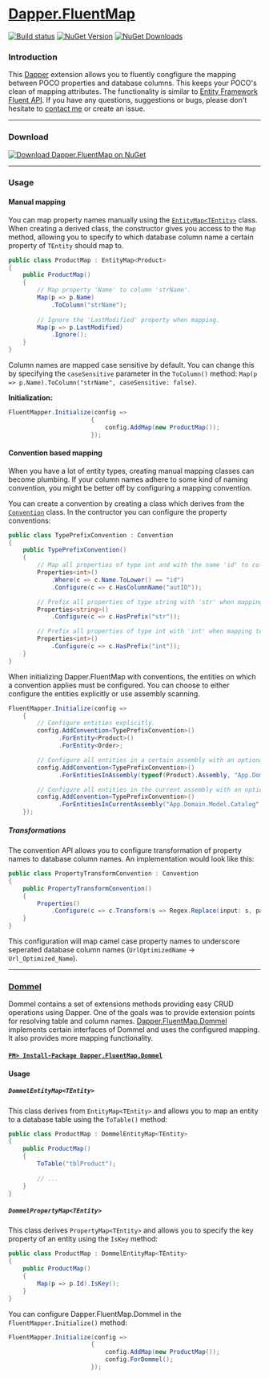 [Dapper.FluentMap](http://henkmollema.github.io/Dapper-FluentMap)
================

[![Build status](https://ci.appveyor.com/api/projects/status/x6grw3cjuyud9c76?svg=true)](https://ci.appveyor.com/project/henkmollema/dapper-fluentmap)
[![NuGet Version](http://img.shields.io/nuget/v/Dapper.FluentMap.svg?style=flat)](https://www.nuget.org/packages/Dapper.FluentMap/ "NuGet version")
[![NuGet Downloads](http://img.shields.io/nuget/dt/Dapper.FluentMap.svg?style=flat)](https://www.nuget.org/packages/Dapper.FluentMap/)

### Introduction

This [Dapper](https://github.com/StackExchange/dapper-dot-net) extension allows you to fluently congfigure the mapping between POCO properties and database columns. This keeps your POCO's clean of mapping attributes. The functionality is similar to [Entity Framework Fluent API](http://msdn.microsoft.com/nl-nl/data/jj591617.aspx). If you have any questions, suggestions or bugs, please don't hesitate to [contact me](mailto:henkmollema@gmail.com) or create an issue.

<hr>

### Download
[![Download Dapper.FluentMap on NuGet](http://i.imgur.com/Rs483do.png "Download Dapper.FluentMap on NuGet")](https://www.nuget.org/packages/Dapper.FluentMap)

<hr>

### Usage
#### Manual mapping
You can map property names manually using the [`EntityMap<TEntity>`](https://github.com/henkmollema/Dapper-FluentMap/blob/master/src/Dapper.FluentMap/Mapping/EntityMap.cs) class. When creating a derived class, the constructor gives you access to the `Map` method, allowing you to specify to which database column name a certain property of `TEntity` should map to.
```csharp
public class ProductMap : EntityMap<Product>
{
	public ProductMap()
	{
		// Map property 'Name' to column 'strName'.
		Map(p => p.Name)
			.ToColumn("strName");
			
		// Ignore the 'LastModified' property when mapping.
		Map(p => p.LastModified)
			.Ignore();
	}
}
```

Column names are mapped case sensitive by default. You can change this by specifying the `caseSensitive` parameter in the `ToColumn()` method: `Map(p => p.Name).ToColumn("strName", caseSensitive: false)`.

**Initialization:**
```csharp
FluentMapper.Initialize(config =>
					   {
						   config.AddMap(new ProductMap());
					   });
```

#### Convention based mapping
When you have a lot of entity types, creating manual mapping classes can become plumbing. If your column names adhere to some kind of naming convention, you might be better off by configuring a mapping convention.

You can create a convention by creating a class which derives from the [`Convention`](https://github.com/henkmollema/Dapper-FluentMap/blob/master/src/Dapper.FluentMap/Conventions/Convention.cs) class. In the contructor you can configure the property conventions:
```csharp
public class TypePrefixConvention : Convention
{
    public TypePrefixConvention()
    {
        // Map all properties of type int and with the name 'id' to column 'autID'.
        Properties<int>()
            .Where(c => c.Name.ToLower() == "id")
            .Configure(c => c.HasColumnName("autID"));

        // Prefix all properties of type string with 'str' when mapping to column names.
        Properties<string>()
            .Configure(c => c.HasPrefix("str"));

        // Prefix all properties of type int with 'int' when mapping to column names.
        Properties<int>()
            .Configure(c => c.HasPrefix("int"));
    }
}
```

When initializing Dapper.FluentMap with conventions, the entities on which a convention applies must be configured. You can choose to either configure the entities explicitly or use assembly scanning.

```csharp
FluentMapper.Initialize(config =>
    {
        // Configure entities explicitly.
        config.AddConvention<TypePrefixConvention>()
              .ForEntity<Product>()
              .ForEntity<Order>;

        // Configure all entities in a certain assembly with an optional namespaces filter.
        config.AddConvention<TypePrefixConvention>()
              .ForEntitiesInAssembly(typeof(Product).Assembly, "App.Domain.Model");

        // Configure all entities in the current assembly with an optional namespaces filter.
        config.AddConvention<TypePrefixConvention>()
              .ForEntitiesInCurrentAssembly("App.Domain.Model.Catalog", "App.Domain.Model.Order");
    });
```

##### Transformations
The convention API allows you to configure transformation of property names to database column names. An implementation would look like this:
```csharp
public class PropertyTransformConvention : Convention
{
    public PropertyTransformConvention()
    {
        Properties()
            .Configure(c => c.Transform(s => Regex.Replace(input: s, pattern: "([A-Z])([A-Z][a-z])|([a-z0-9])([A-Z])", replacement: "$1$3_$2$4")));
    }
}
```

This configuration will map camel case property names to underscore seperated database column names (`UrlOptimizedName` -> `Url_Optimized_Name`).

<hr>

### [Dommel](https://github.com/henkmollema/Dommel)
Dommel contains a set of extensions methods providing easy CRUD operations using Dapper. One of the goals was to provide extension points for resolving table and column names. [Dapper.FluentMap.Dommel](https://github.com/henkmollema/Dapper-FluentMap/tree/master/src/Dapper.FluentMap.Dommel) implements certain interfaces of Dommel and uses the configured mapping. It also provides more mapping functionality.

#### [`PM> Install-Package Dapper.FluentMap.Dommel`](https://www.nuget.org/packages/Dapper.FluentMap.Dommel)

#### Usage
##### `DommelEntityMap<TEntity>`
This class derives from `EntityMap<TEntity>` and allows you to map an entity to a database table using the `ToTable()` method:

```csharp
public class ProductMap : DommelEntityMap<TEntity>
{
	public ProductMap()
	{
		ToTable("tblProduct");		
		
		// ...
	}
}
```

##### `DommelPropertyMap<TEntity>`
This class derives `PropertyMap<TEntity>` and allows you to specify the key property of an entity using the `IsKey` method:

```csharp
public class ProductMap : DommelEntityMap<TEntity>
{
	public ProductMap()
	{
		Map(p => p.Id).IsKey();
	}
}
```

You can configure Dapper.FluentMap.Dommel in the `FluentMapper.Initialize()` method:

```csharp
FluentMapper.Initialize(config =>
					   {
						   config.AddMap(new ProductMap());
						   config.ForDommel();
					   });
```
